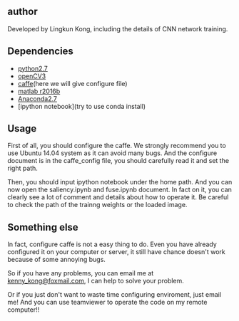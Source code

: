 ## author
Developed by Lingkun Kong, including the details of CNN network training.

## Dependencies
- [python2.7](http://python.org)
- [openCV3](http://opencv.org/)
- [caffe](https://github.com/BVLC/caffe)(here we will give configure file)
- [matlab r2016b](https://www.mathworks.com/products/matlab.html)
- [Anaconda2.7](https://www.continuum.io/downloads)
- [ipython notebook](try to use conda install)

## Usage

First of all, you should configure the caffe. We strongly recommend you to use Ubuntu 14.04 system as it can avoid many bugs. And the configure document is in the caffe_config file, you should carefully read it and set the right path.

Then, you should input ipython notebook under the home path. And you can now open the saliency.ipynb and fuse.ipynb document. In fact on it, you can clearly see a lot of comment and details about how to operate it.
Be careful to check the path of the trainng weights or the loaded image.

## Something else
In fact, configure caffe is not a easy thing to do. Even you have already configured it on your computer or server, it still have chance doesn't work because of some annoying bugs.

So if you have any problems, you can email me at kenny_kong@foxmail.com, I can help to solve your problem.

Or if you just don't want to waste time configuring enviroment, just email me! And you can use teamviewer to operate the code on my remote computer!!



